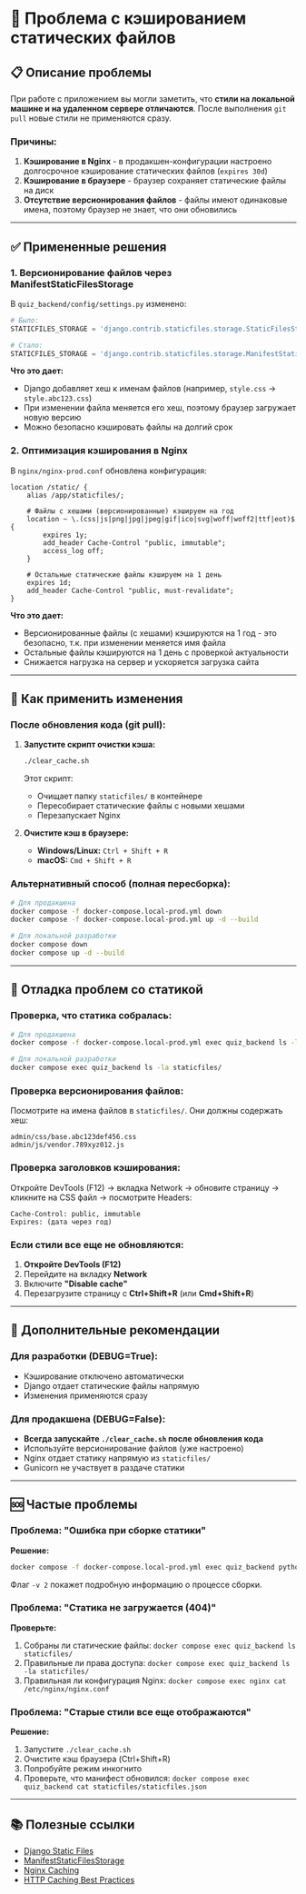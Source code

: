# 🎨 Проблема с кэшированием статических файлов

## 📋 Описание проблемы

При работе с приложением вы могли заметить, что **стили на локальной машине и на удаленном сервере отличаются**. После выполнения `git pull` новые стили не применяются сразу.

### Причины:

1. **Кэширование в Nginx** - в продакшен-конфигурации настроено долгосрочное кэширование статических файлов (`expires 30d`)
2. **Кэширование в браузере** - браузер сохраняет статические файлы на диск
3. **Отсутствие версионирования файлов** - файлы имеют одинаковые имена, поэтому браузер не знает, что они обновились

---

## ✅ Примененные решения

### 1. Версионирование файлов через ManifestStaticFilesStorage

В `quiz_backend/config/settings.py` изменено:

```python
# Было:
STATICFILES_STORAGE = 'django.contrib.staticfiles.storage.StaticFilesStorage'

# Стало:
STATICFILES_STORAGE = 'django.contrib.staticfiles.storage.ManifestStaticFilesStorage'
```

**Что это дает:**
- Django добавляет хеш к именам файлов (например, `style.css` → `style.abc123.css`)
- При изменении файла меняется его хеш, поэтому браузер загружает новую версию
- Можно безопасно кэшировать файлы на долгий срок

### 2. Оптимизация кэширования в Nginx

В `nginx/nginx-prod.conf` обновлена конфигурация:

```nginx
location /static/ {
    alias /app/staticfiles/;
    
    # Файлы с хешами (версионированные) кэшируем на год
    location ~ \.(css|js|png|jpg|jpeg|gif|ico|svg|woff|woff2|ttf|eot)$ {
        expires 1y;
        add_header Cache-Control "public, immutable";
        access_log off;
    }
    
    # Остальные статические файлы кэшируем на 1 день
    expires 1d;
    add_header Cache-Control "public, must-revalidate";
}
```

**Что это дает:**
- Версионированные файлы (с хешами) кэшируются на 1 год - это безопасно, т.к. при изменении меняется имя файла
- Остальные файлы кэшируются на 1 день с проверкой актуальности
- Снижается нагрузка на сервер и ускоряется загрузка сайта

---

## 🚀 Как применить изменения

### После обновления кода (git pull):

1. **Запустите скрипт очистки кэша:**
   ```bash
   ./clear_cache.sh
   ```
   
   Этот скрипт:
   - Очищает папку `staticfiles/` в контейнере
   - Пересобирает статические файлы с новыми хешами
   - Перезапускает Nginx

2. **Очистите кэш в браузере:**
   - **Windows/Linux:** `Ctrl + Shift + R`
   - **macOS:** `Cmd + Shift + R`

### Альтернативный способ (полная пересборка):

```bash
# Для продакшена
docker compose -f docker-compose.local-prod.yml down
docker compose -f docker-compose.local-prod.yml up -d --build

# Для локальной разработки
docker compose down
docker compose up -d --build
```

---

## 🔧 Отладка проблем со статикой

### Проверка, что статика собралась:

```bash
# Для продакшена
docker compose -f docker-compose.local-prod.yml exec quiz_backend ls -la staticfiles/

# Для локальной разработки
docker compose exec quiz_backend ls -la staticfiles/
```

### Проверка версионирования файлов:

Посмотрите на имена файлов в `staticfiles/`. Они должны содержать хеш:
```
admin/css/base.abc123def456.css
admin/js/vendor.789xyz012.js
```

### Проверка заголовков кэширования:

Откройте DevTools (F12) → вкладка Network → обновите страницу → кликните на CSS файл → посмотрите Headers:

```
Cache-Control: public, immutable
Expires: (дата через год)
```

### Если стили все еще не обновляются:

1. **Откройте DevTools (F12)**
2. Перейдите на вкладку **Network**
3. Включите **"Disable cache"**
4. Перезагрузите страницу с **Ctrl+Shift+R** (или **Cmd+Shift+R**)

---

## 📝 Дополнительные рекомендации

### Для разработки (DEBUG=True):

- Кэширование отключено автоматически
- Django отдает статические файлы напрямую
- Изменения применяются сразу

### Для продакшена (DEBUG=False):

- **Всегда запускайте `./clear_cache.sh` после обновления кода**
- Используйте версионирование файлов (уже настроено)
- Nginx отдает статику напрямую из `staticfiles/`
- Gunicorn не участвует в раздаче статики

---

## 🆘 Частые проблемы

### Проблема: "Ошибка при сборке статики"

**Решение:**
```bash
docker compose -f docker-compose.local-prod.yml exec quiz_backend python manage.py collectstatic --noinput --clear -v 2
```

Флаг `-v 2` покажет подробную информацию о процессе сборки.

### Проблема: "Статика не загружается (404)"

**Проверьте:**
1. Собраны ли статические файлы: `docker compose exec quiz_backend ls staticfiles/`
2. Правильные ли права доступа: `docker compose exec quiz_backend ls -la staticfiles/`
3. Правильная ли конфигурация Nginx: `docker compose exec nginx cat /etc/nginx/nginx.conf`

### Проблема: "Старые стили все еще отображаются"

**Решение:**
1. Запустите `./clear_cache.sh`
2. Очистите кэш браузера (Ctrl+Shift+R)
3. Попробуйте режим инкогнито
4. Проверьте, что манифест обновился: `docker compose exec quiz_backend cat staticfiles/staticfiles.json`

---

## 📚 Полезные ссылки

- [Django Static Files](https://docs.djangoproject.com/en/stable/howto/static-files/)
- [ManifestStaticFilesStorage](https://docs.djangoproject.com/en/stable/ref/contrib/staticfiles/#manifeststaticfilesstorage)
- [Nginx Caching](https://nginx.org/en/docs/http/ngx_http_headers_module.html#expires)
- [HTTP Caching Best Practices](https://developer.mozilla.org/en-US/docs/Web/HTTP/Caching)

